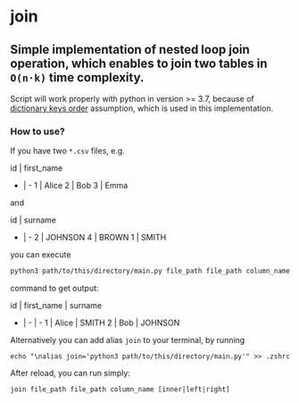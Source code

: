 # join

## Simple implementation of nested loop join operation, which enables to join two tables in `O(n·k)` time complexity.

Script will work properly with python in version >= 3.7, because of [dictionary keys order](https://mail.python.org/pipermail/python-dev/2017-December/151283.html) assumption, which is used in this implementation.

### How to use?

If you have two `*.csv` files, e.g.

id | first_name
- | -
1 | Alice
2 | Bob
3 | Emma

and

id | surname
- | -
2 | JOHNSON
4 | BROWN
1 | SMITH

you can execute
```bash
python3 path/to/this/directory/main.py file_path file_path column_name [inner|left|right]
```
command to get output:

id | first_name | surname
- | - | -
1 | Alice | SMITH
2 | Bob | JOHNSON

Alternatively you can add alias `join` to your terminal, by running
```
echo "\nalias join='python3 path/to/this/directory/main.py'" >> .zshrc
```
After reload, you can run simply:
```
join file_path file_path column_name [inner|left|right]
```
